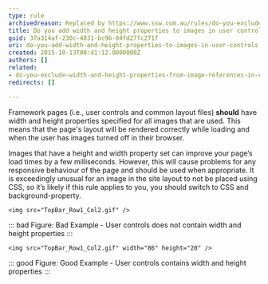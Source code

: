 ```yaml
---
type: rule
archivedreason: Replaced by https://www.ssw.com.au/rules/do-you-exclude-width-and-height-properties-from-image-references-in-content
title: Do you add width and height properties to images in user controls?
guid: 37a314af-230c-4831-bc9b-04fd27fc271f
uri: do-you-add-width-and-height-properties-to-images-in-user-controls
created: 2015-10-13T00:41:12.0000000Z
authors: []
related:
- do-you-exclude-width-and-height-properties-from-image-references-in-content
redirects: []

---
```


Framework pages (i.e., user controls and common layout files)  **should** have width and height properties specified for all images that are used. This means that the page's layout will be rendered correctly while loading and when the user has images turned off in their browser.

Images that have a height and width property set can improve your page’s load times by a few milliseconds. However, this will cause problems for any responsive behaviour of the page and should be used when appropriate. It is exceedingly unusual for an image in the site layout to not be placed using CSS, so it’s likely if this rule applies to you, you should switch to CSS and background-property.

<!--endintro-->


```
<img src="TopBar_Row1_Col2.gif" />
```
::: bad
Figure: Bad Example - User controls does not contain width and height properties
:::

```
<img src="TopBar_Row1_Col2.gif" width="86" height="20" />
```
::: good
Figure: Good Example - User controls contains width and height properties
:::
